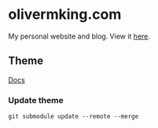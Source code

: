 # olivermking.com

My personal website and blog. View it [here](https://www.olivermking.com).

## Theme

[Docs](https://github.com/adityatelange/hugo-PaperMod/wiki/)

### Update theme

```shell
git submodule update --remote --merge
```
